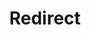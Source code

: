 ﻿---
layout: src/layouts/Redirect.astro
title: Redirect
redirect: https://yamldoc.liuyan.wang/docs/packaging-applications/package-repositories/guides/container-registries/docker-hub
pubDate:  2023-01-01
navSearch: false
navSitemap: false
navMenu: false
---
